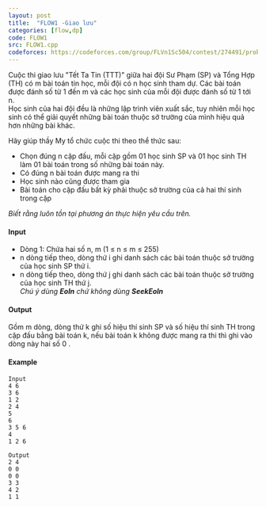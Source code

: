 ```yaml
---
layout: post
title:  "FLOW1 -Giao lưu"
categories: [flow,dp]
code: FLOW1
src: FLOW1.cpp
codeforces: https://codeforces.com/group/FLVn1Sc504/contest/274491/problem/L
---
```




  


Cuộc thi giao lưu "Tết Ta Tin (TTT)" giữa hai đội Sư Phạm (SP) và Tổng Hợp (TH) có m bài toán tin học, mỗi đội có n học sinh tham dự. Các bài toán được đánh số từ 1 đến m và các học sinh của mỗi đội được đánh số từ 1 tới n.  
Học sinh của hai đội đều là những lập trình viên xuất sắc, tuy nhiên mỗi học sinh có thể giải quyết những bài toán thuộc sở trường của mình hiệu quả hơn những bài khác.  
  
Hãy giúp thầy My tổ chức cuộc thi theo thể thức sau:  
+ Chọn đúng n cặp đấu, mỗi cặp gồm 01 học sinh SP và 01 học sinh TH làm 01 bài toán trong số những bài toán này.  
+ Có đúng n bài toán được mang ra thi  
+ Học sinh nào cũng được tham gia  
+ Bài toán cho cặp đấu bất kỳ phải thuộc sở trường của cả hai thí sinh trong cặp  
  
_Biết rằng luôn tồn tại phương án thực hiện yêu cầu trên._

#### Input

+ Dòng 1: Chứa hai số n, m (1 ≤ n ≤ m ≤ 255)  
+ n dòng tiếp theo, dòng thứ i ghi danh sách các bài toán thuộc sở trường của học sinh SP thứ i.  
+ n dòng tiếp theo, dòng thứ j ghi danh sách các bài toán thuộc sở trường của học sinh TH thứ j.  
_Chú ý dùng **Eoln** chứ không dùng **SeekEoln**_  

#### Output

Gồm m dòng, dòng thứ k ghi số hiệu thí sinh SP và số hiệu thí sinh TH trong cặp đấu bằng bài toán k, nếu bài toán k không được mang ra thi thì ghi vào dòng này hai số 0 .

#### Example

```
Input
4 6
3 6
1 2
2 4
5
6
3 5 6
4
1 2 6

Output
2 4
0 0
0 0
3 3
4 2
1 1
```

<!--more-->

